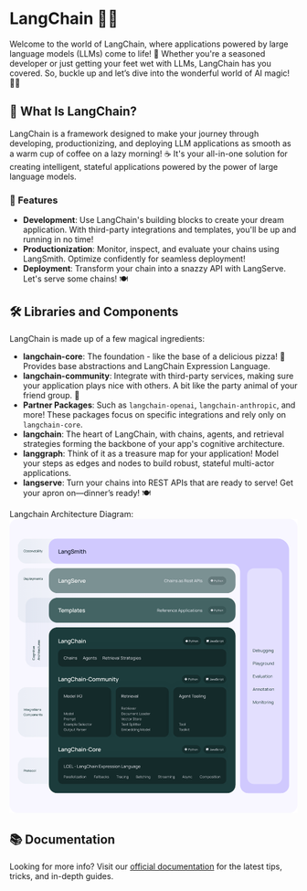 # LangChain 🧠✨

Welcome to the world of LangChain, where applications powered by large language models (LLMs) come to life! 🚀 Whether you're a seasoned developer or just getting your feet wet with LLMs, LangChain has you covered. So, buckle up and let’s dive into the wonderful world of AI magic! 🧙‍♂️

## 🌟 What Is LangChain?

LangChain is a framework designed to make your journey through developing, productionizing, and deploying LLM applications as smooth as a warm cup of coffee on a lazy morning! ☕️ It's your all-in-one solution for creating intelligent, stateful applications powered by the power of large language models.

### 🧰 Features

- **Development**: Use LangChain's building blocks to create your dream application. With third-party integrations and templates, you'll be up and running in no time!
- **Productionization**: Monitor, inspect, and evaluate your chains using LangSmith. Optimize confidently for seamless deployment!
- **Deployment**: Transform your chain into a snazzy API with LangServe. Let's serve some chains! 🍽️

## 🛠️ Libraries and Components

LangChain is made up of a few magical ingredients:

- **langchain-core**: The foundation - like the base of a delicious pizza! 🍕 Provides base abstractions and LangChain Expression Language.
- **langchain-community**: Integrate with third-party services, making sure your application plays nice with others. A bit like the party animal of your friend group. 🎉
- **Partner Packages**: Such as `langchain-openai`, `langchain-anthropic`, and more! These packages focus on specific integrations and rely only on `langchain-core`.
- **langchain**: The heart of LangChain, with chains, agents, and retrieval strategies forming the backbone of your app's cognitive architecture.
- **langgraph**: Think of it as a treasure map for your application! Model your steps as edges and nodes to build robust, stateful multi-actor applications.
- **langserve**: Turn your chains into REST APIs that are ready to serve! Get your apron on—dinner’s ready! 🍽️

Langchain Architecture Diagram: ![Langchain Architecture Diagram](img.png)

## 📚 Documentation

Looking for more info? Visit our [official documentation](https://python.langchain.com/docs/get_started/introduction) for the latest tips, tricks, and in-depth guides.

